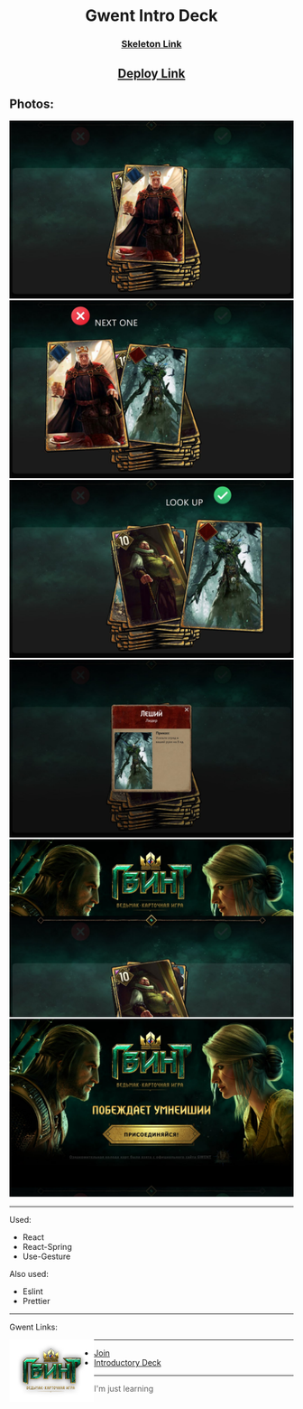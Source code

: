 
<div align="center">
  <h1> Gwent Intro Deck </h1>

  <h3> <b> <a href="https://daniilboyarinkov.github.io/Card-Swiper/"> Skeleton Link </a> </b> </h3>
  <h2> <b> <a href="https://daniilboyarinkov.github.io/Gwent-Intro-Deck"> Deploy Link </a> </b> </h2>

</div>

<h2> Photos: </h2>

![](/for_readme/1.jpg)
![](/for_readme/2.jpg)
![](/for_readme/3.jpg)
![](/for_readme/4.jpg)
![](/for_readme/5.jpg)
![](/for_readme/6.jpg)

---

Used:

- React
- React-Spring
- Use-Gesture

Also used:

- Eslint
- Prettier

---

Gwent Links:

<img align="left" width="150" src="https://github.com/daniilboyarinkov/Gwent-Intro-Deck/blob/master/public/assets/logo.png?raw=true" alt="">

---

- [Join](https://www.playgwent.com/ru/join)
- [Introductory Deck](https://www.playgwent.com/ru/card-reveals)

---

> I'm just learning
